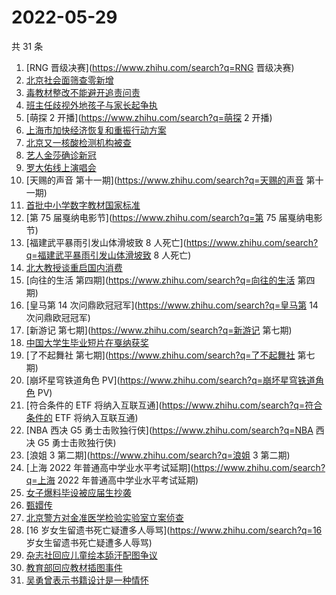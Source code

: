 # 2022-05-29

共 31 条

<!-- BEGIN -->
<!-- 最后更新时间 Sun May 29 2022 17:04:45 GMT+0800 (China Standard Time) -->

1. [RNG 晋级决赛](https://www.zhihu.com/search?q=RNG 晋级决赛)
1. [北京社会面筛查零新增](https://www.zhihu.com/search?q=北京社会面筛查零新增)
1. [毒教材整改不能避开追责问责](https://www.zhihu.com/search?q=毒教材整改不能避开追责问责)
1. [班主任歧视外地孩子与家长起争执](https://www.zhihu.com/search?q=班主任歧视外地孩子与家长起争执)
1. [萌探 2 开播](https://www.zhihu.com/search?q=萌探 2 开播)
1. [上海市加快经济恢复和重振行动方案](https://www.zhihu.com/search?q=上海市加快经济恢复和重振行动方案)
1. [北京又一核酸检测机构被查](https://www.zhihu.com/search?q=北京又一核酸检测机构被查)
1. [艺人金莎确诊新冠](https://www.zhihu.com/search?q=艺人金莎确诊新冠)
1. [罗大佑线上演唱会](https://www.zhihu.com/search?q=罗大佑线上演唱会)
1. [天赐的声音 第十一期](https://www.zhihu.com/search?q=天赐的声音 第十一期)
1. [首批中小学数字教材国家标准](https://www.zhihu.com/search?q=首批中小学数字教材国家标准)
1. [第 75 届戛纳电影节](https://www.zhihu.com/search?q=第 75 届戛纳电影节)
1. [福建武平暴雨引发山体滑坡致 8 人死亡](https://www.zhihu.com/search?q=福建武平暴雨引发山体滑坡致 8 人死亡)
1. [北大教授谈重启国内消费](https://www.zhihu.com/search?q=北大教授谈重启国内消费)
1. [向往的生活 第四期](https://www.zhihu.com/search?q=向往的生活 第四期)
1. [皇马第 14 次问鼎欧冠冠军](https://www.zhihu.com/search?q=皇马第 14 次问鼎欧冠冠军)
1. [新游记 第七期](https://www.zhihu.com/search?q=新游记 第七期)
1. [中国大学生毕业短片在戛纳获奖](https://www.zhihu.com/search?q=中国大学生毕业短片在戛纳获奖)
1. [了不起舞社 第七期](https://www.zhihu.com/search?q=了不起舞社 第七期)
1. [崩坏星穹铁道角色 PV](https://www.zhihu.com/search?q=崩坏星穹铁道角色 PV)
1. [符合条件的 ETF 将纳入互联互通](https://www.zhihu.com/search?q=符合条件的 ETF 将纳入互联互通)
1. [NBA 西决 G5 勇士击败独行侠](https://www.zhihu.com/search?q=NBA 西决 G5 勇士击败独行侠)
1. [浪姐 3 第二期](https://www.zhihu.com/search?q=浪姐 3 第二期)
1. [上海 2022 年普通高中学业水平考试延期](https://www.zhihu.com/search?q=上海 2022 年普通高中学业水平考试延期)
1. [女子爆料毕设被应届生抄袭](https://www.zhihu.com/search?q=女子爆料毕设被应届生抄袭)
1. [甄嬛传](https://www.zhihu.com/search?q=甄嬛传)
1. [北京警方对金准医学检验实验室立案侦查](https://www.zhihu.com/search?q=北京警方对金准医学检验实验室立案侦查)
1. [16 岁女生留遗书死亡疑遭多人辱骂](https://www.zhihu.com/search?q=16 岁女生留遗书死亡疑遭多人辱骂)
1. [杂志社回应儿童绘本舔汗配图争议](https://www.zhihu.com/search?q=杂志社回应儿童绘本舔汗配图争议)
1. [教育部回应教材插图事件](https://www.zhihu.com/search?q=教育部回应教材插图事件)
1. [吴勇曾表示书籍设计是一种情怀](https://www.zhihu.com/search?q=吴勇曾表示书籍设计是一种情怀)

<!-- END -->
